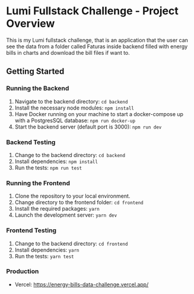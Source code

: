 # Lumi Fullstack Challenge - Project Overview

This is my Lumi fullstack challenge, that is an application that the user can see the data from a folder called Faturas inside backend filled with energy bills in charts and download the bill files if want to.

## Getting Started

### Running the Backend

1. Navigate to the backend directory: `cd backend`
2. Install the necessary node modules: `npm install`
3. Have Docker running on your machine to start a docker-compose up with a PostgresSQL database: `npm run docker-up`
4. Start the backend server (default port is 3000): `npm run dev`

### Backend Testing

1. Change to the backend directory: `cd backend`
2. Install dependencies: `npm install`
3. Run the tests: `npm run test`

   
### Running the Frontend

1. Clone the repository to your local environment.
2. Change directory to the frontend folder: `cd frontend`
3. Install the required packages: `yarn`
4. Launch the development server: `yarn dev`

### Frontend Testing

1. Change to the backend directory: `cd frontend`
2. Install dependencies: `yarn`
3. Run the tests: `yarn test`

### Production 

- Vercel: https://energy-bills-data-challenge.vercel.app/

